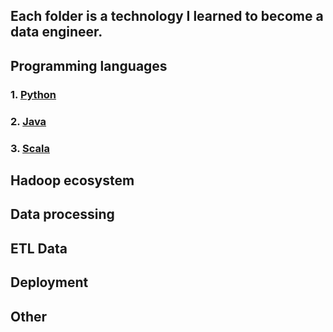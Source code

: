 ## Each folder is a technology I learned to become a data engineer.

## Programming languages
### 1. [Python](python)
### 2. [Java](java)
### 3. [Scala](scala)

## Hadoop ecosystem

## Data processing

## ETL Data

## Deployment

## Other